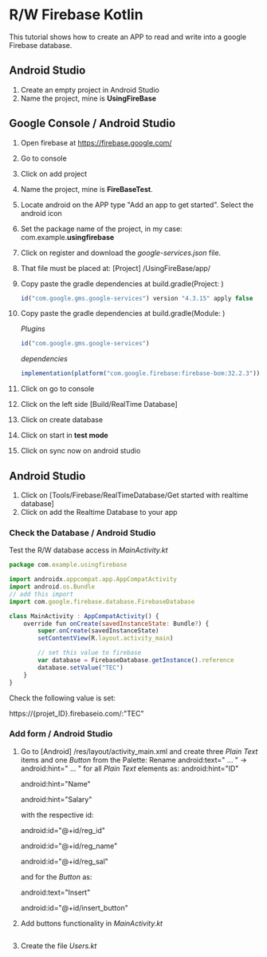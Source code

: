 # R/W Firebase Kotlin

This tutorial shows how to create an APP to read and write into a google Firebase database.

## Android Studio
1. Create an empty project in Android Studio
2. Name the project, mine is **UsingFireBase**


## Google Console / Android Studio
1. Open firebase at https://firebase.google.com/
2. Go to console
3. Click on add project
4. Name the project, mine is **FireBaseTest**.
5. Locate android on the APP type "Add an app to get started". Select the android icon
6. Set the package name of the project, in my case: com.example.**usingfirebase**
7. Click on register and download the _google-services.json_ file.
8. That file must be placed at: [Project] /UsingFireBase/app/
9. Copy paste the gradle dependencies at build.gradle(Project: )
    ```javascript
    id("com.google.gms.google-services") version "4.3.15" apply false
    ```
11. Copy paste the gradle dependencies at build.gradle(Module: )
    
    _Plugins_
    ```javascript
    id("com.google.gms.google-services")
    ```
    _dependencies_
    ```javascript
    implementation(platform("com.google.firebase:firebase-bom:32.2.3"))
    ```
13. Click on go to console
14. Click on the left side [Build/RealTime Database]
15. Click on create database
16. Click on start in **test mode**
17. Click on sync now on android studio
    
## Android Studio
1. Click on [Tools/Firebase/RealTimeDatabase/Get started with realtime database]
2. Click on add the Realtime Database to your app

### Check the Database / Android Studio
Test the R/W database access in _MainActivity.kt_
```javascript
package com.example.usingfirebase

import androidx.appcompat.app.AppCompatActivity
import android.os.Bundle
// add this import
import com.google.firebase.database.FirebaseDatabase

class MainActivity : AppCompatActivity() {
    override fun onCreate(savedInstanceState: Bundle?) {
        super.onCreate(savedInstanceState)
        setContentView(R.layout.activity_main)

        // set this value to firebase
        var database = FirebaseDatabase.getInstance().reference
        database.setValue("TEC")
    }
}

```
Check the following value is set:

https://{projet_ID}.firebaseio.com/:"TEC"

### Add form / Android Studio
1. Go to [Android] /res/layout/activity_main.xml and create three _Plain Text_ items and one _Button_ from the Palette:
   Rename android:text=" ... " -> android:hint=" ... " for all _Plain Text_ elements as:
   android:hint="ID"
   
   android:hint="Name"
   
   android:hint="Salary"
   
   with the respective id:
   
   android:id="@+id/reg_id"
   
   android:id="@+id/reg_name"
   
   android:id="@+id/reg_sal"
   
   and for the _Button_ as:
   
   android:text="Insert"
   
   android:id="@+id/insert_button"
   
3. Add buttons functionality in _MainActivity.kt_
   ```javascript

   ```
4. Create the file _Users.kt_
   ```javascript

   ```
    
    
    


